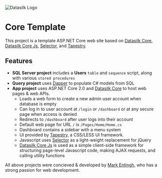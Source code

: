 ![Datasilk Logo](http://www.markentingh.com/projects/datasilk/logo.png)

# Core Template
This project is a template ASP.NET Core web site based on [Datasilk Core](http://github.com/Datasilk/Core), [Datasilk Core Js](http://github.com/Datasilk/CoreJs), [Selector](http://github.com/websilk/selector), and [Tapestry](http://github.com/Websilk/Tapestry).


## Features
* **SQL Server project** includes a **Users** `table` and `sequence` script, along with various `stored procedures`
* **Query project** uses [Dapper](http://github.com/StackExchange/Dapper) to populate C# models from SQL
* **App project** uses ASP.NET Core 2.0 and [Datasilk Core](http://github.com/Datasilk/Core) to host web pages & web APIs.
	* Loads a web form to create a new admin user account when database is empty
    * Can log in to user account at `/login` or `/dashboard` or at any secure page when access is denied
    * Redirects to `/dashboard` after user logs into their account
    * Default web page for URL `/` is `/Pages/Home/Home.cs`
    * Dashboard contains a sidebar with a menu system
    * UI provided by [Tapestry](http://github.com/Websilk/Tapestry), a CSS/LESS UI framework.
    * Javascript uses [Selector](http://github.com/websilk/selector) as a light-weight replacement for jQuery
	* [Datasilk Core Js](http://github.com/Datasilk/CoreJs) is used as a simple client-side framework for structuring page-level Javascript code, making AJAX requests, and calling utility functions

All above projects were concieved & developed by [Mark Entingh](http://www.markentingh.com), who has a strong passion for web development.




